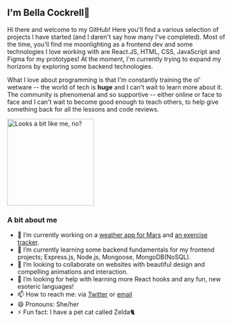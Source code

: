## I'm Bella Cockrell👋 

Hi there and welcome to my GitHub! Here you'll find a various selection of projects I have started (and I daren't say how many I've completed). Most of the time, you'll find me moonlighting as a frontend dev and some technologies I love working with are React.JS, HTML, CSS, JavaScript and Figma for my prototypes! At the moment, I'm currently trying to expand my horizons by exploring some backend technologies. 

What I love about programming is that I'm constantly training the ol' wetware -- the world of tech is <strong>huge</strong> and I can't wait to learn more about it. The community is phenomenal and so supportive -- either online or face to face and I can't wait to become good enough to teach others, to help give something back for all the lessons and code reviews.

<img src='https://bellacockrell.com/static/media/logo.a5c5969b.svg' alt='Looks a bit like me, no?' width='200px'/>

### A bit about me
<ul>
<li>🔭 I’m currently working on a <a href='https://github.com/bella-cockrell/mars-weather-app'>weather app for Mars</a> and <a href='https://github.com/bella-cockrell/exercise-tracker'>an exercise tracker</a>.</li>
<li>🌱 I’m currently learning some backend fundamentals for my frontend projects; Express.js, Node.js, Mongoose, MongoDB(NoSQL).</li>
<li>👯 I’m looking to collaborate on websites with beautiful design and compelling animations and interaction.</li>
<li>🤔 I’m looking for help with learning more React hooks and any fun, new esoteric languages!</li>
  <li>📫 How to reach me: via <a href='https://twitter.com/heybellac'>Twitter</a> or <a href='mailto: hello@bellacockrell.com'>email</a></li>
<li>😄 Pronouns: She/her</li>
<li>⚡ Fun fact: I have a pet cat called Zelda🐈 </li> 
</ul>
